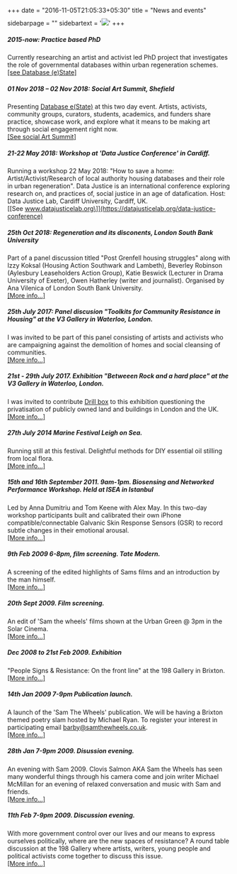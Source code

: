 +++
date = "2016-11-05T21:05:33+05:30"
title = "News and events"
sidebarpage = ""
sidebartext = '<img src="/files/site/yellow.jpg" class="maxwidth" style="margin-top:10px;"/>'
+++

##### 2015-now: Practice based PhD
Currently researching an artist and activist led PhD project that investigates the role of governmental databases within urban regeneration schemes.            
[\[see Database (e)State\]](/archive/databaseestate/)

##### 01 Nov 2018 – 02 Nov 2018: Social Art Summit, Shefield
Presenting [Database e(State)](/archive/databaseestate/) at this two day event. Artists, activists, community groups, curators, students, academics, and funders share practice, showcase work, and explore what it means to be making art through social engagement right now.        
[\[See social Art Summit\]](https://www.sitegallery.org/event/social-art-summit/)

##### 21-22 May 2018: Workshop at 'Data Justice Conference' in Cardiff.
Running a workshop 22 May 2018: "How to save a home: Artist/Activist/Research of local authority housing databases and their role in urban regeneration".
Data Justice is an international conference exploring research on, and practices of, social justice in an age of datafication. Host: Data Justice Lab, Cardiff University, Cardiff, UK.               
[\[See www.datajusticelab.org\]](https://datajusticelab.org/data-justice-conference)

##### 25th Oct 2018: Regeneration and its disconents, London South Bank University
Part of a panel discussion titled "Post Grenfell housing struggles" along with Izzy Koksal (Housing Action Southwark and Lambeth), Beverley Robinson (Aylesbury Leaseholders Action Group), Katie Beswick (Lecturer in Drama University of Exeter), Owen Hatherley (writer and journalist).  Organised by  Ana Vilenica of London South Bank University.             
[\[More info...\]](http://digitalstorymaking.co.uk/speakers_series/housing-and-regeneration-struggles-in-south-london/)


##### 25th July 2017: Panel discusion "Toolkits for Community Resistance in Housing" at the V3 Gallery in Waterloo, London.
I was invited to be part of this panel consisting of artists and activists who are campaigning against the demolition of homes and social cleansing of communities.    
[\[More info...\]](https://www.eventbrite.co.uk/e/talk-toolkits-for-community-resistance-in-housing-tickets-36271718687)

##### 21st - 29th July 2017. Exhibition "Betweeen Rock and a hard place" at the V3 Gallery in Waterloo, London.
I was invited to contribute [Drill box](http://db-estate.co.uk/03.DrillTentPaperHouses/02.SearchAndDrill.html) to this exhibition questioning the privatisation of publicly owned land and buildings in London and the UK.    
[\[More info...\]](https://www.facebook.com/events/1382727221797013/)


<!--more-->

##### 27th July 2014 Marine Festival Leigh on Sea.
Running still at this festival. Delightful methods for DIY essential oil stilling from local flora.        
[\[More info...\]](/archive/wrecked//)


##### 15th and 16th September 2011. 9am-1pm. Biosensing and Networked Performance Workshop. Held at ISEA in Istanbul
Led by Anna Dumitriu and Tom Keene with Alex May. In this two-day workshop participants built and calibrated their own iPhone compatible/connectable Galvanic Skin Response Sensors (GSR) to record subtle changes in their emotional arousal.    
[\[More info...\]](/archive/biosensing/)

##### 9th Feb 2009 6-8pm, film screening. Tate Modern.
A screening of the edited highlights of Sams films and an introduction by the man himself.         
[\[More info...\]](/archive/samthewheels/)

##### 20th Sept 2009. Film screening.
An edit of 'Sam the wheels' films shown at the Urban Green \@ 3pm in the Solar Cinema.         
[\[More info...\]](/archive/samthewheels/)

##### Dec 2008 to 21st Feb 2009. Exhibition
"People Signs & Resistance: On the front line" at the 198 Gallery in Brixton.         
[\[More info...\]](/archive/samthewheels/)

##### 14th Jan 2009 7-9pm Publication launch.
A launch of the 'Sam The Wheels' publication. We will be having a Brixton themed poetry slam hosted by Michael Ryan. To register your interest in participating email barby@samthewheels.co.uk.         
[\[More info...\]](/archive/samthewheels/)

##### 28th Jan 7-9pm 2009. Disussion evening.
An evening with Sam 2009. Clovis Salmon AKA Sam the Wheels has seen many wonderful things through his camera come and join writer Michael McMillan for an evening of relaxed conversation and music with Sam and friends.         
[\[More info...\]](/archive/samthewheels/)

##### 11th Feb 7-9pm 2009. Discussion evening.  
With more government control over our lives and our means to express ourselves politically, where are the new spaces of resistance? A round table discussion at the 198 Gallery where artists, writers, young people and political activists come together to discuss this issue.           
[\[More info...\]](/archive/samthewheels/)





<!--
**“Instruments and Instrumentality”**, invited presentation for Science, Technology and Innovation Studies (STIS) seminar, University of Edinburgh, Scotland (11 March 2019)

“Sensors as Fossils: Revisiting Electronic Waste,” invited presentation for the Mellon-Sawyer seminar series, “Waste: Histories and Futures,” Center for Energy and Environmental Research in the Human Sciences (CENHS), Rice University, Houston, USA (31 January-2 February 2019)

“From Citizen Sensing to Collective Monitoring,” invited public lecture, Digital | Visual | Cultural research group, Department of Geography, University of Oxford (7-8 January 2019)
-->
